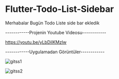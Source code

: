 # Flutter-Todo-List-Sidebar

Merhabalar Bugün Todo Liste side bar ekledik 

------------Projenin Youtube Videosu------------

https://youtu.be/yLbDiIKMzlw

------------Uygulamadan Görüntüler------------

![gitss1](https://github.com/asaffurkan/Flutter-Todo-List-Sidebar/assets/127442030/e303566f-4c32-40d7-8f89-bd7e6d249b54)

![gitss2](https://github.com/asaffurkan/Flutter-Todo-List-Sidebar/assets/127442030/1e1a623d-bb68-4a4e-80e8-707bc5ce2bd1)
